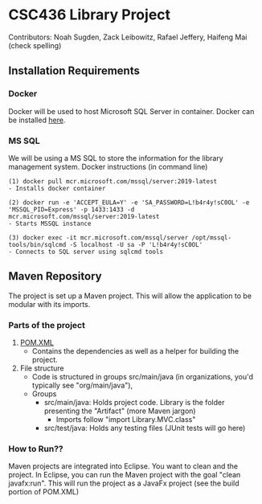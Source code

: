 # CSC436 Library Project
Contributors: Noah Sugden, Zack Leibowitz, Rafael Jeffery, Haifeng Mai (check spelling)

## Installation Requirements
### Docker
Docker will be used to host Microsoft SQL Server in container. Docker can be installed [here](https://www.docker.com/).
### MS SQL
We will be using a MS SQL to store the information for the library management system.
Docker instructions (in command line)
```
(1) docker pull mcr.microsoft.com/mssql/server:2019-latest
- Installs docker container

(2) docker run -e 'ACCEPT_EULA=Y' -e 'SA_PASSWORD=L!b4r4y!sC0OL' -e 'MSSQL_PID=Express' -p 1433:1433 -d mcr.microsoft.com/mssql/server:2019-latest
- Starts MSSQL instance

(3) docker exec -it mcr.microsoft.com/mssql/server /opt/mssql-tools/bin/sqlcmd -S localhost -U sa -P 'L!b4r4y!sC0OL'
- Connects to SQL server using sqlcmd tools
```

## Maven Repository
The project is set up a Maven project. This will allow the application to be modular with its imports.
### Parts of the project
1. [POM.XML](POM.XML)
   - Contains the dependencies as well as a helper for building the project.
2. File structure
   - Code is structured in groups src/main/java (in organizations, you'd typically see "org/main/java"),
   - Groups
     - src/main/java: Holds project code. Library is the folder presenting the "Artifact" (more Maven jargon)
       - Imports follow "import Library.MVC.class"
     - src/test/java: Holds any testing files (JUnit tests will go here)
### How to Run??
Maven projects are integrated into Eclipse. You want to clean and the project. In Eclipse, you can run the Maven project with the goal "clean javafx:run". This will run the project as a JavaFx project (see the build portion of POM.XML)